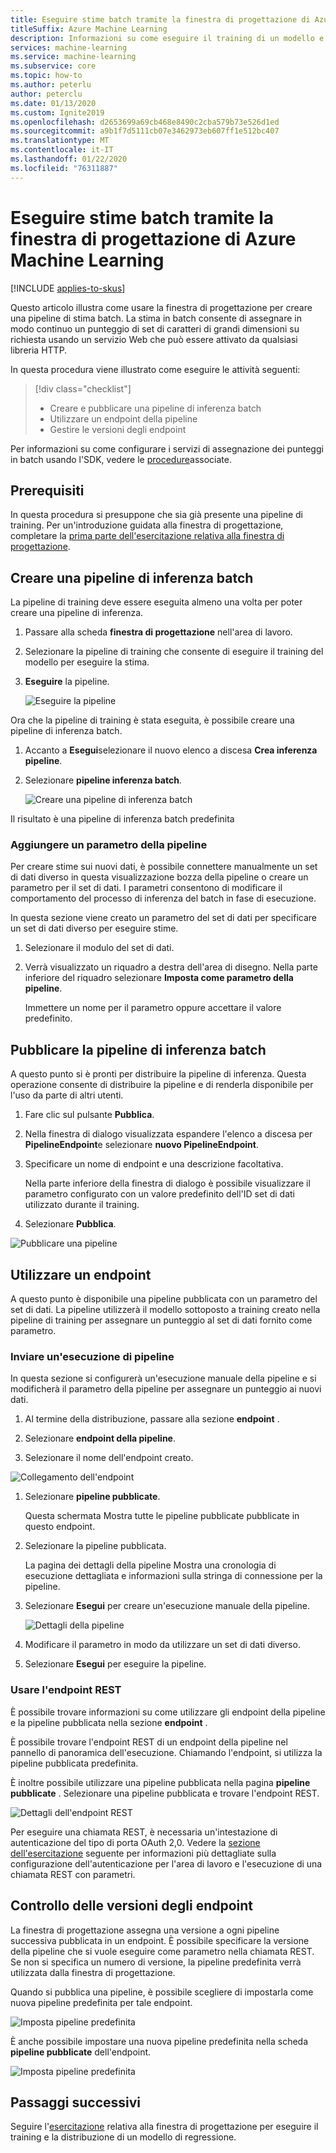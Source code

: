 ```yaml
---
title: Eseguire stime batch tramite la finestra di progettazione di Azure Machine Learning
titleSuffix: Azure Machine Learning
description: Informazioni su come eseguire il training di un modello e configurare una pipeline di stime batch usando la finestra di progettazione. Distribuire la pipeline come servizio Web con parametri, che può essere attivato da qualsiasi libreria HTTP.
services: machine-learning
ms.service: machine-learning
ms.subservice: core
ms.topic: how-to
ms.author: peterlu
author: peterclu
ms.date: 01/13/2020
ms.custom: Ignite2019
ms.openlocfilehash: d2653699a69cb468e8490c2cba579b73e526d1ed
ms.sourcegitcommit: a9b1f7d5111cb07e3462973eb607ff1e512bc407
ms.translationtype: MT
ms.contentlocale: it-IT
ms.lasthandoff: 01/22/2020
ms.locfileid: "76311887"
---
```

# <a name="run-batch-predictions-using-azure-machine-learning-designer"></a>Eseguire stime batch tramite la finestra di progettazione di Azure Machine Learning
[!INCLUDE [applies-to-skus](../../includes/aml-applies-to-basic-enterprise-sku.md)]

Questo articolo illustra come usare la finestra di progettazione per creare una pipeline di stima batch. La stima in batch consente di assegnare in modo continuo un punteggio di set di caratteri di grandi dimensioni su richiesta usando un servizio Web che può essere attivato da qualsiasi libreria HTTP.

In questa procedura viene illustrato come eseguire le attività seguenti:

> [!div class="checklist"]
> * Creare e pubblicare una pipeline di inferenza batch
> * Utilizzare un endpoint della pipeline
> * Gestire le versioni degli endpoint

Per informazioni su come configurare i servizi di assegnazione dei punteggi in batch usando l'SDK, vedere le [procedure](how-to-run-batch-predictions.md)associate.

## <a name="prerequisites"></a>Prerequisiti

In questa procedura si presuppone che sia già presente una pipeline di training. Per un'introduzione guidata alla finestra di progettazione, completare la [prima parte dell'esercitazione relativa alla finestra di progettazione](tutorial-designer-automobile-price-train-score.md). 

## <a name="create-a-batch-inference-pipeline"></a>Creare una pipeline di inferenza batch

La pipeline di training deve essere eseguita almeno una volta per poter creare una pipeline di inferenza.

1. Passare alla scheda **finestra di progettazione** nell'area di lavoro.

1. Selezionare la pipeline di training che consente di eseguire il training del modello per eseguire la stima.

1. **Eseguire** la pipeline.

    ![Eseguire la pipeline](./media/how-to-run-batch-predictions-designer/run-training-pipeline.png)

Ora che la pipeline di training è stata eseguita, è possibile creare una pipeline di inferenza batch.

1. Accanto a **Esegui**selezionare il nuovo elenco a discesa **Crea inferenza pipeline**.

1. Selezionare **pipeline inferenza batch**.

    ![Creare una pipeline di inferenza batch](./media/how-to-run-batch-predictions-designer/create-batch-inference.png)
    
Il risultato è una pipeline di inferenza batch predefinita 

### <a name="add-a-pipeline-parameter"></a>Aggiungere un parametro della pipeline

Per creare stime sui nuovi dati, è possibile connettere manualmente un set di dati diverso in questa visualizzazione bozza della pipeline o creare un parametro per il set di dati. I parametri consentono di modificare il comportamento del processo di inferenza del batch in fase di esecuzione.

In questa sezione viene creato un parametro del set di dati per specificare un set di dati diverso per eseguire stime.

1. Selezionare il modulo del set di dati.

1. Verrà visualizzato un riquadro a destra dell'area di disegno. Nella parte inferiore del riquadro selezionare **Imposta come parametro della pipeline**.
   
    Immettere un nome per il parametro oppure accettare il valore predefinito.

## <a name="publish-your-batch-inferencing-pipeline"></a>Pubblicare la pipeline di inferenza batch

A questo punto si è pronti per distribuire la pipeline di inferenza. Questa operazione consente di distribuire la pipeline e di renderla disponibile per l'uso da parte di altri utenti.

1. Fare clic sul pulsante **Pubblica**.

1. Nella finestra di dialogo visualizzata espandere l'elenco a discesa per **PipelineEndpoint**e selezionare **nuovo PipelineEndpoint**.

1. Specificare un nome di endpoint e una descrizione facoltativa.

    Nella parte inferiore della finestra di dialogo è possibile visualizzare il parametro configurato con un valore predefinito dell'ID set di dati utilizzato durante il training.

1. Selezionare **Pubblica**.

![Pubblicare una pipeline](./media/how-to-run-batch-predictions-designer/publish-inference-pipeline.png)


## <a name="consume-an-endpoint"></a>Utilizzare un endpoint

A questo punto è disponibile una pipeline pubblicata con un parametro del set di dati. La pipeline utilizzerà il modello sottoposto a training creato nella pipeline di training per assegnare un punteggio al set di dati fornito come parametro.

### <a name="submit-a-pipeline-run"></a>Inviare un'esecuzione di pipeline 

In questa sezione si configurerà un'esecuzione manuale della pipeline e si modificherà il parametro della pipeline per assegnare un punteggio ai nuovi dati. 

1. Al termine della distribuzione, passare alla sezione **endpoint** .

1. Selezionare **endpoint della pipeline**.

1. Selezionare il nome dell'endpoint creato.

![Collegamento dell'endpoint](./media/how-to-run-batch-predictions-designer/manage-endpoints.png)

1. Selezionare **pipeline pubblicate**.

    Questa schermata Mostra tutte le pipeline pubblicate pubblicate in questo endpoint.

1. Selezionare la pipeline pubblicata.

    La pagina dei dettagli della pipeline Mostra una cronologia di esecuzione dettagliata e informazioni sulla stringa di connessione per la pipeline. 
    
1. Selezionare **Esegui** per creare un'esecuzione manuale della pipeline.

    ![Dettagli della pipeline](./media/how-to-run-batch-predictions-designer/submit-manual-run.png)
    
1. Modificare il parametro in modo da utilizzare un set di dati diverso.
    
1. Selezionare **Esegui** per eseguire la pipeline.

### <a name="use-the-rest-endpoint"></a>Usare l'endpoint REST

È possibile trovare informazioni su come utilizzare gli endpoint della pipeline e la pipeline pubblicata nella sezione **endpoint** .

È possibile trovare l'endpoint REST di un endpoint della pipeline nel pannello di panoramica dell'esecuzione. Chiamando l'endpoint, si utilizza la pipeline pubblicata predefinita.

È inoltre possibile utilizzare una pipeline pubblicata nella pagina **pipeline pubblicate** . Selezionare una pipeline pubblicata e trovare l'endpoint REST. 

![Dettagli dell'endpoint REST](./media/how-to-run-batch-predictions-designer/rest-endpoint-details.png)

Per eseguire una chiamata REST, è necessaria un'intestazione di autenticazione del tipo di porta OAuth 2,0. Vedere la [sezione dell'esercitazione](tutorial-pipeline-batch-scoring-classification.md#publish-and-run-from-a-rest-endpoint) seguente per informazioni più dettagliate sulla configurazione dell'autenticazione per l'area di lavoro e l'esecuzione di una chiamata REST con parametri.

## <a name="versioning-endpoints"></a>Controllo delle versioni degli endpoint

La finestra di progettazione assegna una versione a ogni pipeline successiva pubblicata in un endpoint. È possibile specificare la versione della pipeline che si vuole eseguire come parametro nella chiamata REST. Se non si specifica un numero di versione, la pipeline predefinita verrà utilizzata dalla finestra di progettazione.

Quando si pubblica una pipeline, è possibile scegliere di impostarla come nuova pipeline predefinita per tale endpoint.

![Imposta pipeline predefinita](./media/how-to-run-batch-predictions-designer/set-default-pipeline.png)

È anche possibile impostare una nuova pipeline predefinita nella scheda **pipeline pubblicate** dell'endpoint.

![Imposta pipeline predefinita](./media/how-to-run-batch-predictions-designer/set-new-default-pipeline.png)

## <a name="next-steps"></a>Passaggi successivi

Seguire l'[esercitazione](tutorial-designer-automobile-price-train-score.md) relativa alla finestra di progettazione per eseguire il training e la distribuzione di un modello di regressione.
